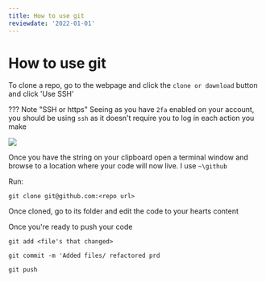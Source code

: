 ```yaml
---
title: How to use git
reviewdate: '2022-01-01'
---
```

# How to use git

To clone a repo, go to the webpage and click the `clone or download` button and click 'Use SSH'

??? Note "SSH or https"
    Seeing as you have `2fa` enabled on your account, you should be using `ssh` as it doesn't require you to log in each action you make

![](/assets/tjxlFRVsXUgsDatm-image-1588972001839.png)


Once you have the string on your clipboard open a terminal window and browse to a location where your code will now live. I use `~\github`

Run:

```shell
git clone git@github.com:<repo url>
```

Once cloned, go to its folder and edit the code to your hearts content

Once you're ready to push your code

```shell
git add <file's that changed>
```

```shell
git commit -m 'Added files/ refactored prd
```

```shell
git push
```